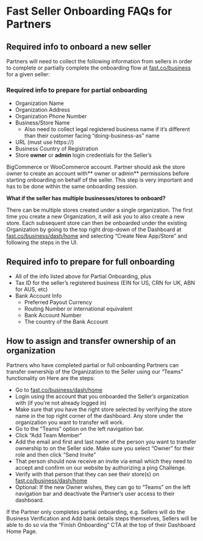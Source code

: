 # Fast Seller Onboarding FAQs for Partners

## Required info to onboard a new seller

Partners will need to collect the following information from sellers in order to complete or partially complete the onboarding flow at [fast.co/business](https://fast.co/business) for a given seller:

### Required info to prepare for partial onboarding 

*   Organization Name
*   Organization Address
*   Organization Phone Number
*   Business/Store Name
    *   Also need to collect legal registered business name if it’s different than their customer facing “doing-business-as” name
*   URL  (must use https://)
*   Business Country of Registration
*   Store **owner** or **admin** login credentials for the Seller’s 

BigCommerce or WooCommerce account. Partner should ask the store owner to create an account with** owner or admin** permissions before starting onboarding on behalf of the seller.  This step is very important and has to be done within the same onboarding session.

**What if the seller has multiple businesses/stores to onboard?**

There can be multiple stores created under a single organization.  The first time you create a new Organization, it will ask you to also create a new store.  Each subsequent store can then be onboarded under the existing Organization by going to the top right drop-down of the Dashboard at [fast.co/business/dash/home](https://fast.co/business/dash/home) and selecting “Create New App/Store” and following the steps in the UI.

## Required info to prepare for full onboarding 

*   All of the info listed above for Partial Onboarding, plus
*   Tax ID for the seller’s registered business (EIN for US, CRN for UK, ABN for AUS, etc)
*   Bank Account Info
    *   Preferred Payout Currency
    *   Routing Number or international equivalent
    *   Bank Account Number
    *   The country of the Bank Account

## How to assign and transfer ownership of an organization

Partners who have completed partial or full onboarding Partners can transfer ownership of the Organization to the Seller using our “Teams” functionality on  Here are the steps:

*   Go to [fast.co/business/dash/home](https://fast.co/business/dash/home)
*   Login using the account that you onboarded the Seller’s organization with (if you’re not already logged in)
*   Make sure that you have the right store selected by verifying the store name in the top right corner of the dashboard.  Any store under the organization you want to transfer will work.
*   Go to the “Teams” option on the left navigation bar.  
*   Click “Add Team Member”
*   Add the email and first and last name of the person you want to transfer ownership to on the Seller side.  Make sure you select “Owner” for their role and then click “Send Invite”
*   That person should now receive an invite via email which they need to accept and confirm on our website by authorizing a ping Challenge.
*   Verify with that person that they can see their store(s) on [fast.co/business/dash/home](https://fast.co/business/dash/home)
*   Optional:  If the new Owner wishes, they can go to “Teams” on the left navigation bar and deactivate the Partner’s user access to their dashboard.

If the Partner only completes partial onboarding, e.g. Sellers will do the Business Verification and Add bank details steps themselves, Sellers will be able to do so via the “Finish Onboarding” CTA at the top of their Dashboard Home Page.
